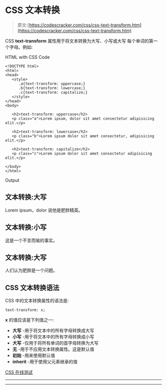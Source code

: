 # CSS 文本转换

> 原文:[https://codescracker.com/css/css-text-transform.htm](https://codescracker.com/css/css-text-transform.htm)

CSS **text-transform** 属性用于将文本转换为大写、小写或大写 每个单词的第一个字母。例如:

HTML with CSS Code

```
<!DOCTYPE html>
<html>
<head>
   <style>
      .a{text-transform: uppercase;}
      .b{text-transform: lowercase;}
      .c{text-transform: capitalize;}
   </style>
</head>
<body>

   <h2>text-transform: uppercase</h2>
   <p class="a">Lorem ipsum, dolor sit amet consectetur adipisicing elit.</p>

   <h2>text-transform: lowercase</h2>
   <p class="b">Lorem ipsum dolor sit amet consectetur, adipisicing elit.</p>

   <h2>text-transform: capitalize</h2>
   <p class="c">Lorem ipsum dolor sit amet consectetur adipisicing elit.</p>

</body>
</html>
```

Output

## 文本转换:大写

Lorem ipsum，dolor 说他是肥胖精英。

## 文本转换:小写

这是一个不言而喻的事实。

## 文本转换:大写

人们认为肥胖是一个问题。

## CSS 文本转换语法

CSS 中的文本转换属性的语法是:

```
text-transform: x;
```

**x** 的值应该是下列值之一:

*   **大写** -用于将文本中的所有字母转换成大写
*   **小写** -用于将文本中的所有字母转换成小写
*   **大写** -仅用于将所有单词的首字母转换为大写
*   **无** -用于不应用文本转换属性。这是默认值
*   **初始** -用来使用默认值
*   **inherit** -用于使用父元素继承的值

[CSS 在线测试](/exam/showtest.php?subid=5)

* * *

* * *